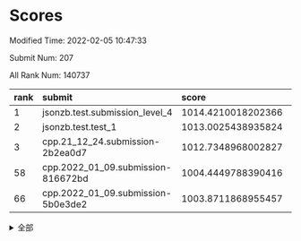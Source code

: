 # Scores

Modified Time: 2022-02-05 10:47:33

Submit Num: 207

All Rank Num: 140737

| rank |               submit               |       score        |       sigma        | pk_num |
| :--- | :--------------------------------- | :----------------- | :----------------- | :----- |
| 1    | jsonzb.test.submission_level_4     | 1014.4210018202366 | 0.8397931629332588 | 2720   |
| 2    | jsonzb.test.test_1                 | 1013.0025438935824 | 0.8075351106176639 | 2719   |
| 3    | cpp.21_12_24.submission-2b2ea0d7   | 1012.7348968002827 | 0.7779993523663647 | 2715   |
| 58   | cpp.2022_01_09.submission-816672bd | 1004.4449788390416 | 0.7212329268295302 | 2717   |
| 66   | cpp.2022_01_09.submission-5b0e3de2 | 1003.8711868955457 | 0.7088576149274871 | 2718   |


<details>
<summary>全部</summary>

| rank |                 submit                 |       score        |       sigma        | pk_num |
| :--- | :------------------------------------- | :----------------- | :----------------- | :----- |
| 1    | jsonzb.test.submission_level_4         | 1014.4210018202366 | 0.8397931629332588 | 2720   |
| 2    | jsonzb.test.test_1                     | 1013.0025438935824 | 0.8075351106176639 | 2719   |
| 3    | cpp.21_12_24.submission-2b2ea0d7       | 1012.7348968002827 | 0.7779993523663647 | 2715   |
| 4    | gobigger.level_3.submission_level_3_21 | 1011.8308671807514 | 0.7802614876623546 | 2724   |
| 5    | gobigger.level_3.submission_level_3_2  | 1011.8099856676934 | 0.7928655301559654 | 2722   |
| 6    | gobigger.level_3.submission_level_3_0  | 1011.4693926278048 | 0.7747373868916922 | 2719   |
| 7    | gobigger.level_3.submission_level_3_24 | 1011.3234555258059 | 0.801113657301969  | 2718   |
| 8    | gobigger.level_3.submission_level_3_8  | 1011.0734223711708 | 0.7899273020267722 | 2722   |
| 9    | gobigger.level_3.submission_level_3_6  | 1011.0457704995388 | 0.7505150133751674 | 2717   |
| 10   | gobigger.level_3.submission_level_3_10 | 1011.0152268693226 | 0.7699548088889611 | 2718   |
| 11   | gobigger.level_3.submission_level_3_1  | 1010.9707197558714 | 0.7793537665088567 | 2718   |
| 12   | gobigger.level_3.submission_level_3_35 | 1010.8813568492637 | 0.7786492157433786 | 2722   |
| 13   | gobigger.level_3.submission_level_3_13 | 1010.7586076430335 | 0.7795178753058999 | 2721   |
| 14   | gobigger.level_3.submission_level_3_39 | 1010.7329203679353 | 0.7851900129322116 | 2719   |
| 15   | gobigger.level_3.submission_level_3_11 | 1010.6729972409247 | 0.742788206229191  | 2721   |
| 16   | gobigger.level_3.submission_level_3_48 | 1010.6005687562852 | 0.7559180577016763 | 2720   |
| 17   | gobigger.level_3.submission_level_3_41 | 1010.5988413345445 | 0.7522264826895986 | 2721   |
| 18   | gobigger.level_3.submission_level_3_4  | 1010.5946269621073 | 0.7723360453278653 | 2720   |
| 19   | gobigger.level_3.submission_level_3_40 | 1010.5396521371    | 0.7570151118123197 | 2722   |
| 20   | gobigger.level_3.submission_level_3_26 | 1010.4365662217782 | 0.7534900281227608 | 2717   |
| 21   | gobigger.level_3.submission_level_3_5  | 1010.3517619093295 | 0.7587341044071974 | 2718   |
| 22   | gobigger.level_3.submission_level_3_34 | 1010.2620791587442 | 0.7630203284494764 | 2717   |
| 23   | gobigger.level_3.submission_level_3_47 | 1010.2252884212654 | 0.7711833532613077 | 2716   |
| 24   | gobigger.level_3.submission_level_3_25 | 1010.134562463955  | 0.7439498121397841 | 2723   |
| 25   | gobigger.level_3.submission_level_3_46 | 1010.1338851675681 | 0.755232439257414  | 2720   |
| 26   | gobigger.level_3.submission_level_3_16 | 1009.9785158158136 | 0.7696705853130886 | 2720   |
| 27   | gobigger.level_3.submission_level_3_3  | 1009.8818473804057 | 0.73524742948043   | 2720   |
| 28   | gobigger.level_3.submission_level_3_43 | 1009.8467682640155 | 0.7649770660547515 | 2722   |
| 29   | gobigger.level_3.submission_level_3_44 | 1009.8088087169353 | 0.773190725887335  | 2715   |
| 30   | gobigger.level_3.submission_level_3_20 | 1009.7381735324876 | 0.7609963405346841 | 2719   |
| 31   | gobigger.level_3.submission_level_3_18 | 1009.7285979090534 | 0.7408220940322505 | 2719   |
| 32   | gobigger.level_3.submission_level_3_38 | 1009.7002411462851 | 0.7617840434957729 | 2724   |
| 33   | gobigger.level_3.submission_level_3_12 | 1009.6327513346826 | 0.7598281371457816 | 2723   |
| 34   | gobigger.level_3.submission_level_3_31 | 1009.6061038250075 | 0.7600567526223255 | 2715   |
| 35   | gobigger.level_3.submission_level_3_17 | 1009.5985604818738 | 0.7631891364276756 | 2720   |
| 36   | gobigger.level_3.submission_level_3_14 | 1009.5573516080367 | 0.7488299418288475 | 2719   |
| 37   | gobigger.level_3.submission_level_3_22 | 1009.4627273005568 | 0.8026827622829449 | 2720   |
| 38   | gobigger.level_3.submission_level_3_27 | 1009.4362710832004 | 0.7533452454771397 | 2722   |
| 39   | gobigger.level_3.submission_level_3_36 | 1009.4124619819831 | 0.7456370373902884 | 2723   |
| 40   | gobigger.level_3.submission_level_3_9  | 1009.3976686539847 | 0.7544906348565987 | 2718   |
| 41   | gobigger.level_3.submission_level_3_23 | 1009.2878408991897 | 0.7685447592785063 | 2717   |
| 42   | gobigger.level_3.submission_level_3_42 | 1009.279289366171  | 0.751620245170668  | 2723   |
| 43   | gobigger.level_3.submission_level_3_45 | 1009.249493443525  | 0.7736174513897159 | 2722   |
| 44   | gobigger.level_3.submission_level_3_33 | 1009.244776124858  | 0.7531593544417758 | 2720   |
| 45   | gobigger.level_3.submission_level_3_7  | 1009.2046423813625 | 0.7522881251941606 | 2715   |
| 46   | gobigger.level_3.submission_level_3_29 | 1009.1270478170376 | 0.7383272811919888 | 2720   |
| 47   | gobigger.level_3.submission_level_3_32 | 1009.0731738775473 | 0.7587866289850708 | 2721   |
| 48   | gobigger.level_3.submission_level_3_37 | 1008.8684670716214 | 0.7480788633109147 | 2719   |
| 49   | gobigger.level_3.submission_level_3_15 | 1008.8612752841451 | 0.7403104637806742 | 2721   |
| 50   | gobigger.level_3.submission_level_3_49 | 1008.8070649767511 | 0.7422771220032044 | 2720   |
| 51   | gobigger.level_3.submission_level_3_28 | 1008.6757509628695 | 0.7354149984204625 | 2718   |
| 52   | gobigger.level_3.submission_level_3_19 | 1008.0491254074913 | 0.7147915250030945 | 2717   |
| 53   | gobigger.level_3.submission_level_3_30 | 1007.9632263781564 | 0.7493948047914304 | 2721   |
| 54   | gobigger.level_1.submission_level_1_15 | 1005.0471562002623 | 0.7207128233587351 | 2715   |
| 55   | gobigger.level_1.submission_level_1_43 | 1004.918028478949  | 0.7230291945067112 | 2716   |
| 56   | gobigger.level_1.submission_level_1_34 | 1004.6647309973624 | 0.7178225142864997 | 2722   |
| 57   | gobigger.level_1.submission_level_1_45 | 1004.4694697519524 | 0.7213265790642578 | 2722   |
| 58   | cpp.2022_01_09.submission-816672bd     | 1004.4449788390416 | 0.7212329268295302 | 2717   |
| 59   | gobigger.level_1.submission_level_1_16 | 1004.20976553665   | 0.7257797740075315 | 2717   |
| 60   | gobigger.level_1.submission_level_1_12 | 1004.188088758013  | 0.7250553764804154 | 2724   |
| 61   | gobigger.level_1.submission_level_1_21 | 1004.1615272921721 | 0.7130559023081534 | 2720   |
| 62   | gobigger.level_1.submission_level_1_1  | 1004.0903324072268 | 0.7180389617156141 | 2721   |
| 63   | gobigger.level_1.submission_level_1_25 | 1004.059424310782  | 0.7162150767063902 | 2723   |
| 64   | gobigger.level_1.submission_level_1_28 | 1004.0177320108585 | 0.7215439254085373 | 2721   |
| 65   | gobigger.level_1.submission_level_1_2  | 1003.8958271558542 | 0.7033296273569384 | 2718   |
| 66   | cpp.2022_01_09.submission-5b0e3de2     | 1003.8711868955457 | 0.7088576149274871 | 2718   |
| 67   | gobigger.level_1.submission_level_1_10 | 1003.7751700475276 | 0.7189937586107298 | 2723   |
| 68   | gobigger.level_1.submission_level_1_5  | 1003.7080782599566 | 0.718127048889525  | 2716   |
| 69   | gobigger.level_1.submission_level_1_9  | 1003.6739136816515 | 0.7086772775195856 | 2721   |
| 70   | gobigger.level_1.submission_level_1_32 | 1003.6286087904937 | 0.7195937988322464 | 2718   |
| 71   | gobigger.level_1.submission_level_1_26 | 1003.6078584440497 | 0.7080905309457131 | 2723   |
| 72   | gobigger.level_1.submission_level_1_11 | 1003.5877623273662 | 0.7231658313460146 | 2722   |
| 73   | gobigger.level_1.submission_level_1_41 | 1003.5686669886371 | 0.7219285116595154 | 2717   |
| 74   | gobigger.level_1.submission_level_1_17 | 1003.4565383015845 | 0.7089917890389525 | 2718   |
| 75   | gobigger.level_1.submission_level_1_31 | 1003.3274936192466 | 0.7032483119662285 | 2719   |
| 76   | gobigger.level_1.submission_level_1_20 | 1003.2952526109627 | 0.7123970367955879 | 2723   |
| 77   | gobigger.level_1.submission_level_1_27 | 1003.2360040306676 | 0.7217284357328821 | 2720   |
| 78   | gobigger.level_1.submission_level_1_44 | 1003.2132098589168 | 0.7120681341609514 | 2720   |
| 79   | gobigger.level_1.submission_level_1_13 | 1003.1659658952857 | 0.7363218649101942 | 2718   |
| 80   | gobigger.level_1.submission_level_1_18 | 1003.0956683349626 | 0.7091324245985888 | 2719   |
| 81   | gobigger.level_1.submission_level_1_49 | 1003.073266508809  | 0.7155195626709534 | 2722   |
| 82   | gobigger.level_1.submission_level_1_37 | 1003.068596916687  | 0.7239657914529416 | 2722   |
| 83   | gobigger.level_1.submission_level_1_42 | 1002.9953960500612 | 0.7135189200889899 | 2716   |
| 84   | gobigger.level_1.submission_level_1_23 | 1002.9621427607162 | 0.7125439638919383 | 2722   |
| 85   | gobigger.level_1.submission_level_1_6  | 1002.9561298794705 | 0.7102158314527369 | 2716   |
| 86   | gobigger.level_1.submission_level_1_47 | 1002.7903316722325 | 0.707344962535105  | 2721   |
| 87   | gobigger.level_1.submission_level_1_7  | 1002.7878390624516 | 0.7055057899540013 | 2722   |
| 88   | gobigger.level_1.submission_level_1_35 | 1002.7356727228255 | 0.7203145205296002 | 2718   |
| 89   | gobigger.level_1.submission_level_1_8  | 1002.7309439685761 | 0.7121520708676866 | 2714   |
| 90   | gobigger.level_1.submission_level_1_24 | 1002.7248571665963 | 0.7232929589715453 | 2719   |
| 91   | gobigger.level_1.submission_level_1_48 | 1002.7222720594453 | 0.7054817558076037 | 2718   |
| 92   | gobigger.level_1.submission_level_1_22 | 1002.653017298694  | 0.7121183289230217 | 2719   |
| 93   | gobigger.level_1.submission_level_1_36 | 1002.6523416873812 | 0.7159840340936904 | 2723   |
| 94   | gobigger.level_1.submission_level_1_46 | 1002.6488052712964 | 0.7148274608683687 | 2718   |
| 95   | gobigger.level_1.submission_level_1_4  | 1002.6401575275505 | 0.7078968078272247 | 2719   |
| 96   | gobigger.level_1.submission_level_1_3  | 1002.6272755114405 | 0.7255233422755291 | 2722   |
| 97   | gobigger.level_1.submission_level_1_39 | 1002.5692108163892 | 0.7203414758151677 | 2718   |
| 98   | gobigger.level_1.submission_level_1_40 | 1002.5676558633693 | 0.7153973429270839 | 2717   |
| 99   | gobigger.level_1.submission_level_1_33 | 1002.5671333020848 | 0.7096492279542556 | 2723   |
| 100  | gobigger.level_1.submission_level_1_29 | 1002.5069435944308 | 0.7099234520961406 | 2721   |
| 101  | gobigger.level_1.submission_level_1_14 | 1002.3652953769752 | 0.7173371524368477 | 2721   |
| 102  | gobigger.level_1.submission_level_1_30 | 1002.0462817227009 | 0.718734269574032  | 2713   |
| 103  | gobigger.level_1.submission_level_1_19 | 1001.958659585235  | 0.7083409027998349 | 2716   |
| 104  | gobigger.level_1.submission_level_1_0  | 1001.9159731734961 | 0.710207097141137  | 2719   |
| 105  | gobigger.level_1.submission_level_1_38 | 1001.7215296436324 | 0.7279306483008583 | 2726   |
| 106  | gobigger.random.submission_random_23   | 997.807911389595   | 0.7085811830869027 | 2720   |
| 107  | gobigger.random.submission_random_5    | 997.2027008801986  | 0.7080614224492715 | 2721   |
| 108  | gobigger.random.submission_random_21   | 997.1759100253906  | 0.7059595811207169 | 2722   |
| 109  | gobigger.random.submission_random_47   | 997.1151904113553  | 0.7152103164018455 | 2715   |
| 110  | gobigger.random.submission_random_37   | 996.9683380026518  | 0.7133694897416587 | 2719   |
| 111  | gobigger.random.submission_random_6    | 996.8196545220309  | 0.7128401050237887 | 2719   |
| 112  | gobigger.random.submission_random_9    | 996.7840760230636  | 0.7041003737915017 | 2722   |
| 113  | gobigger.random.submission_random_20   | 996.5068855388129  | 0.716057522759966  | 2717   |
| 114  | gobigger.random.submission_random_38   | 996.5058629261842  | 0.7142526226787592 | 2722   |
| 115  | gobigger.random.submission_random_18   | 996.5016081741459  | 0.7134796347461331 | 2721   |
| 116  | gobigger.random.submission_random_19   | 996.4630589331706  | 0.705511049673731  | 2718   |
| 117  | gobigger.random.submission_random_32   | 996.4456600600879  | 0.7056519989276157 | 2717   |
| 118  | gobigger.random.submission_random_12   | 996.3677131561689  | 0.7135480930263359 | 2717   |
| 119  | gobigger.random.submission_random_16   | 996.2919491113329  | 0.7149738683820019 | 2715   |
| 120  | gobigger.random.submission_random_43   | 996.2670751319093  | 0.7124355715823927 | 2721   |
| 121  | gobigger.random.submission_random_48   | 996.2341583544974  | 0.7110393060095456 | 2721   |
| 122  | gobigger.random.submission_random_28   | 996.1978249389953  | 0.7085326968541984 | 2721   |
| 123  | gobigger.random.submission_random_31   | 996.1546465726939  | 0.703948516261753  | 2721   |
| 124  | gobigger.random.submission_random_45   | 996.0211894843617  | 0.697808325111758  | 2718   |
| 125  | gobigger.random.submission_random_10   | 996.01279472471    | 0.7165544496058343 | 2717   |
| 126  | gobigger.random.submission_random_33   | 995.9982150537875  | 0.6989077605237771 | 2718   |
| 127  | gobigger.random.submission_random_11   | 995.9912774108413  | 0.7275586908670223 | 2720   |
| 128  | gobigger.random.submission_random_36   | 995.9741141721767  | 0.7187343274545286 | 2717   |
| 129  | gobigger.random.submission_random_24   | 995.936615653849   | 0.708975929270344  | 2715   |
| 130  | gobigger.random.submission_random_49   | 995.8942519686738  | 0.7216016058636511 | 2718   |
| 131  | gobigger.random.submission_random_27   | 995.8465060006944  | 0.7167055601053777 | 2721   |
| 132  | gobigger.random.submission_random_30   | 995.8308327810826  | 0.7129971681764622 | 2719   |
| 133  | gobigger.random.submission_random_3    | 995.828288254814   | 0.7094793984554287 | 2720   |
| 134  | gobigger.random.submission_random_40   | 995.80609372907    | 0.7255026064070014 | 2722   |
| 135  | gobigger.random.submission_random_25   | 995.7723081411755  | 0.7098749190530137 | 2724   |
| 136  | gobigger.random.submission_random_17   | 995.7677548201365  | 0.715824567806513  | 2721   |
| 137  | gobigger.random.submission_random_4    | 995.761949846628   | 0.7167066190354161 | 2721   |
| 138  | gobigger.random.submission_random_44   | 995.700111506346   | 0.7232727254240048 | 2720   |
| 139  | gobigger.random.submission_random_15   | 995.6694574363146  | 0.7145275634950088 | 2724   |
| 140  | gobigger.random.submission_random_14   | 995.6595283354104  | 0.7059654639040251 | 2722   |
| 141  | gobigger.random.submission_random_7    | 995.620107997512   | 0.7124495049908551 | 2718   |
| 142  | gobigger.random.submission_random_42   | 995.5988313520879  | 0.7170132489863229 | 2722   |
| 143  | gobigger.random.submission_random_46   | 995.5293892818447  | 0.7228240746617121 | 2715   |
| 144  | gobigger.random.submission_random_1    | 995.50844211948    | 0.7277277309194351 | 2717   |
| 145  | gobigger.random.submission_random_29   | 995.4660480603213  | 0.7123150660265796 | 2718   |
| 146  | gobigger.random.submission_random_22   | 995.4351139112238  | 0.7062043551230167 | 2721   |
| 147  | gobigger.random.submission_random_2    | 995.407485455773   | 0.7133727381566319 | 2717   |
| 148  | gobigger.random.submission_random_26   | 995.38118627445    | 0.7154188180662457 | 2720   |
| 149  | gobigger.random.submission_random_41   | 995.3695121470297  | 0.7193711752669301 | 2715   |
| 150  | gobigger.random.submission_random_13   | 995.3046500601337  | 0.7003361924215562 | 2721   |
| 151  | gobigger.random.submission_random_34   | 995.0458703935894  | 0.7269142181676409 | 2723   |
| 152  | gobigger.random.submission_random_0    | 995.0399319167368  | 0.7308347807084302 | 2721   |
| 153  | gobigger.random.submission_random_39   | 994.8429152309858  | 0.7100619863665304 | 2720   |
| 154  | gobigger.random.submission_random_35   | 994.6212070105332  | 0.7141804624800119 | 2718   |
| 155  | gobigger.random.submission_random_8    | 994.4771818651196  | 0.7214719522800422 | 2720   |
| 156  | gobigger.level_2.submission_level_2_34 | 993.9241197074688  | 0.7145583429396156 | 2722   |
| 157  | gobigger.level_2.submission_level_2_22 | 993.5339456391249  | 0.7237828767539644 | 2720   |
| 158  | gobigger.level_2.submission_level_2_47 | 993.2685614036593  | 0.7365186888031829 | 2719   |
| 159  | gobigger.level_2.submission_level_2_14 | 993.2536319954473  | 0.7331083768363215 | 2718   |
| 160  | gobigger.level_2.submission_level_2_23 | 993.2053650095881  | 0.7283234725297661 | 2722   |
| 161  | gobigger.level_2.submission_level_2_12 | 993.0422145531634  | 0.7276105108652485 | 2720   |
| 162  | gobigger.level_2.submission_level_2_37 | 993.0038422564298  | 0.7383513355590259 | 2719   |
| 163  | gobigger.level_2.submission_level_2_30 | 992.9137380414827  | 0.7325607112695249 | 2716   |
| 164  | gobigger.level_2.submission_level_2_20 | 992.8540620326183  | 0.73738592801144   | 2725   |
| 165  | gobigger.level_2.submission_level_2_40 | 992.8438314376962  | 0.7218156936586857 | 2717   |
| 166  | gobigger.level_2.submission_level_2_27 | 992.8372870992248  | 0.7317175644582592 | 2718   |
| 167  | gobigger.level_2.submission_level_2_43 | 992.7479109941956  | 0.7353626259517293 | 2719   |
| 168  | gobigger.level_2.submission_level_2_48 | 992.7170679920106  | 0.762089166938698  | 2718   |
| 169  | gobigger.level_2.submission_level_2_46 | 992.6996666858948  | 0.7218410111734492 | 2719   |
| 170  | gobigger.level_2.submission_level_2_44 | 992.6666050764255  | 0.7399090536436954 | 2718   |
| 171  | gobigger.level_2.submission_level_2_19 | 992.5539308629344  | 0.7356537062522757 | 2722   |
| 172  | gobigger.level_2.submission_level_2_45 | 992.483147718563   | 0.7559991372712628 | 2720   |
| 173  | gobigger.level_2.submission_level_2_49 | 992.445748971391   | 0.7540282068467047 | 2719   |
| 174  | gobigger.level_2.submission_level_2_39 | 992.3694636523664  | 0.7372924214984152 | 2721   |
| 175  | gobigger.level_2.submission_level_2_26 | 992.3661702119791  | 0.7519915768943617 | 2720   |
| 176  | gobigger.level_2.submission_level_2_33 | 992.269755235507   | 0.7451122970348921 | 2723   |
| 177  | gobigger.level_2.submission_level_2_3  | 992.2553815030817  | 0.7422739319218765 | 2723   |
| 178  | gobigger.level_2.submission_level_2_42 | 992.2438623765885  | 0.7567834342819653 | 2719   |
| 179  | gobigger.level_2.submission_level_2_38 | 992.177327301195   | 0.7687204099735292 | 2720   |
| 180  | gobigger.level_2.submission_level_2_9  | 992.0775409592881  | 0.7575990713794662 | 2716   |
| 181  | gobigger.level_2.submission_level_2_2  | 992.0462111702135  | 0.7422987553196492 | 2716   |
| 182  | gobigger.level_2.submission_level_2_8  | 991.9801227539147  | 0.7348977143512135 | 2721   |
| 183  | gobigger.level_2.submission_level_2_36 | 991.8171438557797  | 0.7512618758375658 | 2720   |
| 184  | gobigger.level_2.submission_level_2_18 | 991.8161064189615  | 0.7474034941583378 | 2722   |
| 185  | gobigger.level_2.submission_level_2_15 | 991.8151043371913  | 0.7362528892415046 | 2720   |
| 186  | gobigger.level_2.submission_level_2_7  | 991.7617095990411  | 0.7367682752948129 | 2718   |
| 187  | gobigger.level_2.submission_level_2_21 | 991.7222479001118  | 0.7469170214917291 | 2723   |
| 188  | gobigger.level_2.submission_level_2_25 | 991.7145867513717  | 0.7315321315696546 | 2721   |
| 189  | gobigger.level_2.submission_level_2_31 | 991.6867360151699  | 0.7397220705462811 | 2723   |
| 190  | gobigger.level_2.submission_level_2_35 | 991.652990237831   | 0.7360116142680031 | 2715   |
| 191  | gobigger.level_2.submission_level_2_13 | 991.6279958781931  | 0.7459564670728219 | 2721   |
| 192  | gobigger.level_2.submission_level_2_16 | 991.567560223131   | 0.7567934961839154 | 2719   |
| 193  | gobigger.level_2.submission_level_2_1  | 991.445875256468   | 0.7588276276575742 | 2721   |
| 194  | gobigger.level_2.submission_level_2_4  | 991.3809098960606  | 0.7817051197853205 | 2722   |
| 195  | gobigger.level_2.submission_level_2_0  | 991.256086928996   | 0.7609544559909177 | 2717   |
| 196  | gobigger.level_2.submission_level_2_10 | 991.1611803719903  | 0.7484505606663348 | 2719   |
| 197  | gobigger.level_2.submission_level_2_29 | 991.0639088704098  | 0.7598130392045592 | 2722   |
| 198  | gobigger.level_2.submission_level_2_11 | 990.9299410959911  | 0.7626726379131035 | 2719   |
| 199  | gobigger.level_2.submission_level_2_32 | 990.8658550478477  | 0.7765609121453877 | 2717   |
| 200  | gobigger.level_2.submission_level_2_17 | 990.7857044276552  | 0.7516999222440006 | 2720   |
| 201  | gobigger.level_2.submission_level_2_41 | 990.7624201182863  | 0.7567508577269485 | 2718   |
| 202  | gobigger.level_2.submission_level_2_24 | 990.5740598778931  | 0.7743074837769843 | 2722   |
| 203  | gobigger.level_2.submission_level_2_5  | 990.571401711137   | 0.7757031935610739 | 2716   |
| 204  | gobigger.level_2.submission_level_2_6  | 990.5550545126225  | 0.752053237165782  | 2720   |
| 205  | gobigger.level_2.submission_level_2_28 | 989.5754746559996  | 0.765301699050086  | 2721   |
| 206  | gobigger.none.submission_none_0        | 976.9907904108813  | 1.4228848988679865 | 2714   |
| 207  | gobigger.none.submission_none_1        | 975.4538631040049  | 1.5240709329404851 | 2721   |

</details>